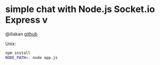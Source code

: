 # simple chat with Node.js Socket.io Express v

@iliakan [github](https://github.com/iliakan/)   



Unix:  
  
```bash
npm install
NODE_PATH=. node app.js
``` 
